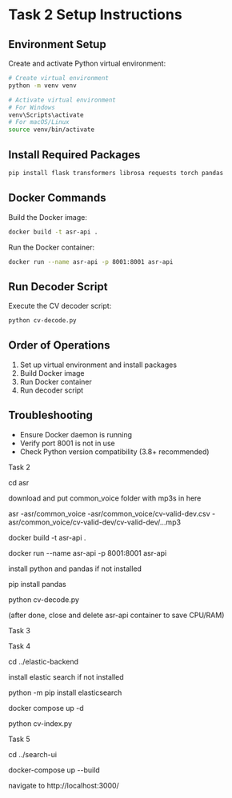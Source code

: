 # Task 2 Setup Instructions

## Environment Setup

Create and activate Python virtual environment:
```bash
# Create virtual environment
python -m venv venv

# Activate virtual environment
# For Windows
venv\Scripts\activate
# For macOS/Linux
source venv/bin/activate
```

## Install Required Packages
```bash
pip install flask transformers librosa requests torch pandas
```

## Docker Commands
Build the Docker image:
```bash
docker build -t asr-api .
```

Run the Docker container:
```bash
docker run --name asr-api -p 8001:8001 asr-api
```

## Run Decoder Script
Execute the CV decoder script:
```bash
python cv-decode.py
```

## Order of Operations
1. Set up virtual environment and install packages
2. Build Docker image
3. Run Docker container
4. Run decoder script

## Troubleshooting
- Ensure Docker daemon is running
- Verify port 8001 is not in use
- Check Python version compatibility (3.8+ recommended)

Task 2

cd asr

download and put common_voice folder with mp3s in here

asr 
-asr/common_voice
-asr/common_voice/cv-valid-dev.csv
-asr/common_voice/cv-valid-dev/cv-valid-dev/...mp3

docker build -t asr-api .

docker run --name asr-api -p 8001:8001 asr-api

install python and pandas if not installed

pip install pandas

python cv-decode.py

(after done, close and delete asr-api container to save CPU/RAM)

Task 3



Task 4

cd ../elastic-backend

install elastic search if not installed

python -m pip install elasticsearch

docker compose up -d 

<!-- docker cp elastic-backend-es01-1:/usr/share/elasticsearch/config/certs/ca/ca.crt ./ca.crt -->

python cv-index.py

Task 5

cd ../search-ui

docker-compose up --build

navigate to http://localhost:3000/
